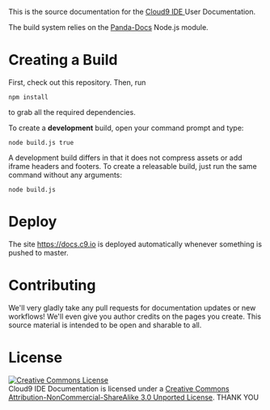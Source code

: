 This is the source documentation for the [Cloud9 IDE ](https://www.c9.io) User Documentation. 

The build system relies on the [Panda-Docs](https://github.com/gjtorikian/panda-docs) Node.js module.

# Creating a Build

First, check out this repository. Then, run

    npm install
    
to grab all the required dependencies.

To create a **development** build, open your command prompt and type:

    node build.js true

A development build differs in that it does not compress assets or add iframe headers and footers. To create a releasable build, just run the same command without any arguments:

	node build.js

# Deploy

The site https://docs.c9.io is deployed automatically whenever something is pushed to master.

# Contributing

We'll very gladly take any pull requests for documentation updates or new workflows! We'll even give you author credits on the pages you create. This source material is intended to be open and sharable to all. 

# License

<a rel="license" href="http://creativecommons.org/licenses/by-nc-sa/3.0/"><img alt="Creative Commons License" style="border-width:0" src="http://i.creativecommons.org/l/by-nc-sa/3.0/88x31.png" /></a><br /><span xmlns:dct="http://purl.org/dc/terms/" href="http://purl.org/dc/dcmitype/Text" property="dct:title" rel="dct:type">Cloud9 IDE Documentation</span> is licensed under a <a rel="license" href="http://creativecommons.org/licenses/by-nc-sa/3.0/">Creative Commons Attribution-NonCommercial-ShareAlike 3.0 Unported License</a>.
THANK YOU
